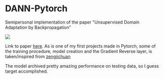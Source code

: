 # DANN-Pytorch
Semipersonal implementation of the paper "Unsupervised Domain Adaptation by Backpropagation"

![](https://camo.githubusercontent.com/ab629556bb61a4de74baf9004a2c0ce49669351c460da4bf209711a43f9780c9/68747470733a2f2f73312e617831782e636f6d2f323031382f30312f31322f70384b5479442e6d642e6a7067)

Link to paper [here](https://arxiv.org/pdf/1409.7495.pdf).
As is one of my first projects made in Pytorch, some of the training procedure, model creation and the Gradient Reverse layer, is taken/inspired from [zengjichuan](https://github.com/zengjichuan/DANN)

The model archived pretty amazing performance on testing data, so I guess target accomplished.
